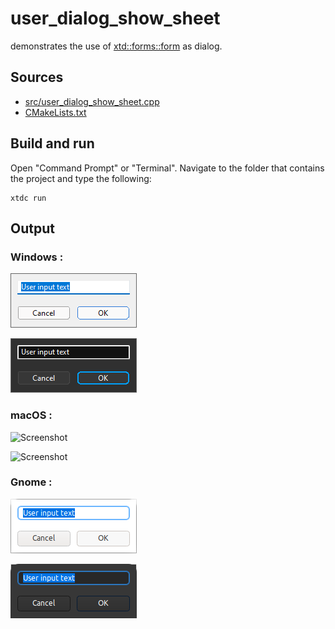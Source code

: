 # user_dialog_show_sheet

demonstrates the use of [xtd::forms::form](https://gammasoft71.github.io/xtd/reference_guides/latest/classxtd_1_1forms_1_1form.html) as dialog.

## Sources

* [src/user_dialog_show_sheet.cpp](src/user_dialog_show_sheet.cpp)
* [CMakeLists.txt](CMakeLists.txt)

## Build and run

Open "Command Prompt" or "Terminal". Navigate to the folder that contains the project and type the following:

```shell
xtdc run
```

## Output

### Windows :

![Screenshot](../../../../docs/pictures/examples/user_dialog_show_sheet_w.png)

![Screenshot](../../../../docs/pictures/examples/user_dialog_show_sheet_wd.png)

### macOS :

![Screenshot](../../../../docs/pictures/examples/user_dialog_show_sheet_m.png)

![Screenshot](../../../../docs/pictures/examples/user_dialog_show_sheet_md.png)

### Gnome :

![Screenshot](../../../../docs/pictures/examples/user_dialog_show_sheet_g.png)

![Screenshot](../../../../docs/pictures/examples/user_dialog_show_sheet_gd.png)
